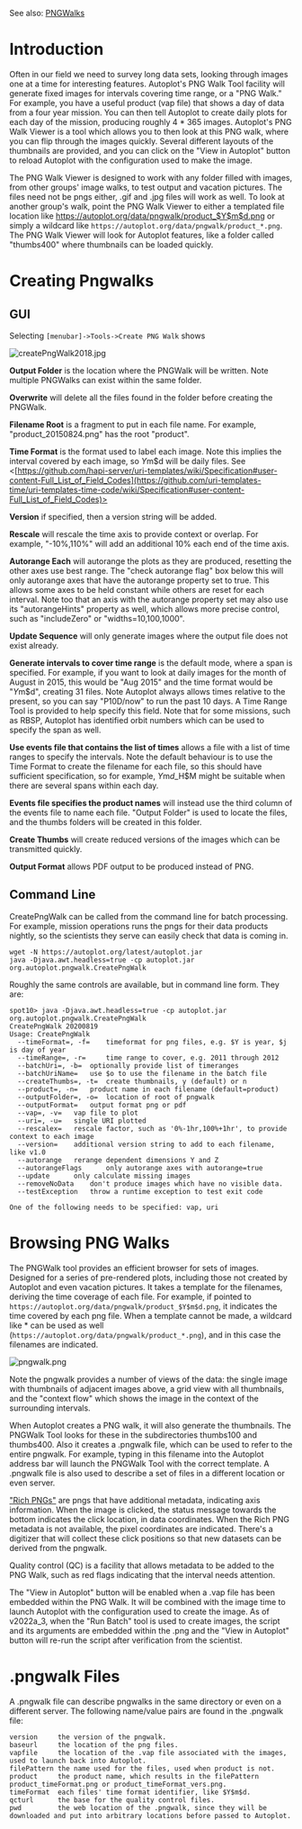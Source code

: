 See also: [PNGWalks](PNGWalks.md)

# Introduction

Often in our field we need to survey long data sets, looking through
images one at a time for interesting features. Autoplot's PNG Walk Tool
facility will generate fixed images for intervals covering time range,
or a "PNG Walk." For example, you have a useful product (vap file) that
shows a day of data from a four year mission. You can then tell Autoplot
to create daily plots for each day of the mission, producing roughly 4
\* 365 images. Autoplot's PNG Walk Viewer is a tool which allows you to
then look at this PNG walk, where you can flip through the images
quickly. Several different layouts of the thumbnails are provided, and
you can click on the "View in Autoplot" button to reload Autoplot with
the configuration used to make the image.

The PNG Walk Viewer is designed to work with any folder filled with
images, from other groups' image walks, to test output and vacation
pictures. The files need not be pngs either, .gif and .jpg files will
work as well. To look at another group's walk, point the PNG Walk Viewer
to either a templated file location like
<https://autoplot.org/data/pngwalk/product_$Y$m$d.png> or simply a
wildcard like `https://autoplot.org/data/pngwalk/product_*.png`. The PNG
Walk Viewer will look for Autoplot features, like a folder called
"thumbs400" where thumbnails can be loaded quickly.

# Creating Pngwalks

## GUI

Selecting `[menubar]->Tools->Create PNG Walk` shows

![createPngWalk2018.jpg](createPngWalk2018.jpg "createPngWalk2018.jpg")

**Output Folder** is the location where the PNGWalk will be written.
Note multiple PNGWalks can exist within the same folder.

**Overwrite** will delete all the files found in the folder before
creating the PNGWalk.

**Filename Root** is a fragment to put in each file name. For example,
"product\_20150824.png" has the root "product".

**Time Format** is the format used to label each image. Note this
implies the interval covered by each image, so $Y$m$d will be daily
files. See
<[https://github.com/hapi-server/uri-templates/wiki/Specification#user-content-Full_List_of_Field_Codes](https://github.com/uri-templates-time/uri-templates-time-code/wiki/Specification#user-content-Full_List_of_Field_Codes)>

**Version** if specified, then a version string will be added.

**Rescale** will rescale the time axis to provide context or overlap.
For example, "-10%,110%" will add an additional 10% each end of the time
axis.

**Autorange Each** will autorange the plots as they are produced,
resetting the other axes use best range. The "check autorange flag" box
below this will only autorange axes that have the autorange property set
to true. This allows some axes to be held constant while others are
reset for each interval. Note too that an axis with the autorange
property set may also use its "autorangeHints" property as well, which
allows more precise control, such as "includeZero" or
"widths=10,100,1000".

**Update Sequence** will only generate images where the output file does
not exist already.

**Generate intervals to cover time range** is the default mode, where a
span is specified. For example, if you want to look at daily images for
the month of August in 2015, this would be "Aug 2015" and the time
format would be "$Y$m$d", creating 31 files. Note Autoplot always allows
times relative to the present, so you can say "P10D/now" to run the past
10 days. A Time Range Tool is provided to help specify this field. Note
that for some missions, such as RBSP, Autoplot has identified orbit
numbers which can be used to specify the span as well.

**Use events file that contains the list of times** allows a file with a
list of time ranges to specify the intervals. Note the default behaviour
is to use the Time Format to create the filename for each file, so this
should have sufficient specification, so for example, $Y$m$d\_$H$M might
be suitable when there are several spans within each day.

**Events file specifies the product names** will instead use the third
column of the events file to name each file. "Output Folder" is used to
locate the files, and the thumbs folders will be created in this folder.

**Create Thumbs** will create reduced versions of the images which can
be transmitted quickly.

**Output Format** allows PDF output to be produced instead of PNG.

## Command Line

CreatePngWalk can be called from the command line for batch processing.
For example, mission operations runs the pngs for their data products
nightly, so the scientists they serve can easily check that data is
coming in.

```
wget -N https://autoplot.org/latest/autoplot.jar
java -Djava.awt.headless=true -cp autoplot.jar org.autoplot.pngwalk.CreatePngWalk
```
Roughly the same controls are available, but in command line form. They
are:

```
spot10> java -Djava.awt.headless=true -cp autoplot.jar org.autoplot.pngwalk.CreatePngWalk
CreatePngWalk 20200819
Usage: CreatePngWalk 
  --timeFormat=, -f= 	timeformat for png files, e.g. $Y is year, $j is day of year 
  --timeRange=, -r= 	time range to cover, e.g. 2011 through 2012 
  --batchUri=, -b= 	optionally provide list of timeranges 
  --batchUriName= 	use $o to use the filename in the batch file 
  --createThumbs=, -t= 	create thumbnails, y (default) or n 
  --product=, -n= 	product name in each filename (default=product) 
  --outputFolder=, -o= 	location of root of pngwalk 
  --outputFormat= 	output format png or pdf 
  --vap=, -v= 	vap file to plot 
  --uri=, -u= 	single URI plotted 
  --rescalex= 	rescale factor, such as '0%-1hr,100%+1hr', to provide context to each image 
  --version= 	additional version string to add to each filename, like v1.0 
  --autorange  	rerange dependent dimensions Y and Z
  --autorangeFlags  	only autorange axes with autorange=true
  --update  	only calculate missing images
  --removeNoData  	don't produce images which have no visible data.
  --testException  	throw a runtime exception to test exit code

One of the following needs to be specified: vap, uri
```
# Browsing PNG Walks

The PNGWalk tool provides an efficient browser for sets of images.
Designed for a series of pre-rendered plots, including those not created
by Autoplot and even vacation pictures. It takes a template for the
filenames, deriving the time coverage of each file. For example, if
pointed to `https://autoplot.org/data/pngwalk/product_$Y$m$d.png`, it
indicates the time covered by each png file. When a template cannot be
made, a wildcard like \* can be used as well
(`https://autoplot.org/data/pngwalk/product_*.png`), and in this case the
filenames are indicated.

![pngwalk.png](pngwalk.png "pngwalk.png")

Note the pngwalk provides a number of views of the data: the single
image with thumbnails of adjacent images above, a grid view with all
thumbnails, and the "context flow" which shows the image in the context
of the surrounding intervals.

When Autoplot creates a PNG walk, it will also generate the thumbnails.
The PNGWalk Tool looks for these in the subdirectories thumbs100 and
thumbs400. Also it creates a .pngwalk file, which can be used to refer
to the entire pngwalk. For example, typing in this filename into the
Autoplot address bar will launch the PNGWalk Tool with the correct
template. A .pngwalk file is also used to describe a set of files in a
different location or even server.

["Rich PNGs"](richPng.md "Rich PNGs") are pngs that have additional metadata, indicating axis
information. When the image is clicked, the status message towards the
bottom indicates the click location, in data coordinates. When the Rich
PNG metadata is not available, the pixel coordinates are indicated.
There's a digitizer that will collect these click positions so that new
datasets can be derived from the pngwalk.

Quality control (QC) is a facility that allows metadata to be added to
the PNG Walk, such as red flags indicating that the interval needs
attention.

The "View in Autoplot" button will be enabled when a .vap file has been
embedded within the PNG Walk. It will be combined with the image time to
launch Autoplot with the configuration used to create the image. As of
v2022a\_3, when the "Run Batch" tool is used to create images, the
script and its arguments are embedded within the .png and the "View in
Autoplot" button will re-run the script after verification from the 
scientist.

# .pngwalk Files

A .pngwalk file can describe pngwalks in the same directory or even on a
different server. The following name/value pairs are found in the
.pngwalk file:

```
version     the version of the pngwalk.
baseurl     the location of the png files.
vapfile     the location of the .vap file associated with the images, used to launch back into Autoplot.
filePattern the name used for the files, used when product is not.
product     the product name, which results in the filePattern product_timeFormat.png or product_timeFormat_vers.png.
timeFormat  each files' time format identifier, like $Y$m$d.
qcturl      the base for the quality control files.
pwd         the web location of the .pngwalk, since they will be downloaded and put into arbitrary locations before passed to Autoplot.
```
